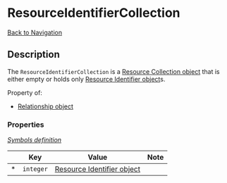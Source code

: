 # ResourceIdentifierCollection
[Back to Navigation](README.md)

## Description

The `ResourceIdentifierCollection` is a [Resource Collection object](objects-resource-collection.md) that is either empty or holds only [Resource Identifier object](objects-resource-identifier.md)s.

Property of:
- [Relationship object](objects-relationship.md)

### Properties

_[Symbols definition](objects-introduction.md#symbols)_

|     | Key | Value | Note |
| --- | --- | ----- | ---- |
| *   | `integer` | [Resource Identifier object](objects-resource-identifier.md) | |
